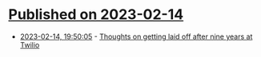 # [Published on 2023-02-14](index.md)

* [2023-02-14, 19:50:05](https://news.ycombinator.com/item?id=34794943) - [Thoughts on getting laid off after nine years at Twilio](https://www.baugues.com/layoff/)
